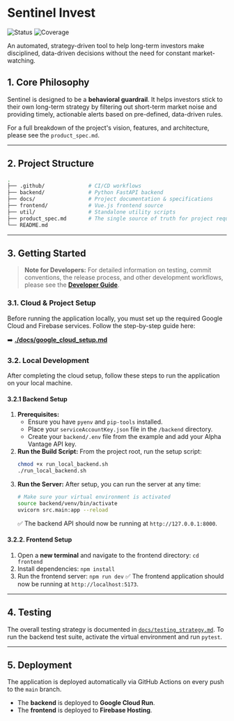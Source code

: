 # Sentinel Invest 

![Status](https://img.shields.io/badge/status-Work%20In%20Progress-orange) ![Coverage](https://img.shields.io/badge/coverage-81%25-green)

An automated, strategy-driven tool to help long-term investors make disciplined, data-driven decisions without the need for constant market-watching.

## 1. Core Philosophy

Sentinel is designed to be a **behavioral guardrail**. It helps investors stick to their own long-term strategy by filtering out short-term market noise and providing timely, actionable alerts based on pre-defined, data-driven rules.

For a full breakdown of the project's vision, features, and architecture, please see the `product_spec.md`.

---

## 2. Project Structure

```bash
.
├── .github/              # CI/CD workflows
├── backend/              # Python FastAPI backend
├── docs/                 # Project documentation & specifications
├── frontend/             # Vue.js frontend source
├── util/                 # Standalone utility scripts
├── product_spec.md       # The single source of truth for project requirements
└── README.md
``` 

---

## 3. Getting Started

> **Note for Developers:** For detailed information on testing, commit conventions, the release process, and other development workflows, please see the **[Developer Guide](./docs/developer_guide.md)**.

### 3.1. Cloud & Project Setup

Before running the application locally, you must set up the required Google Cloud and Firebase services. Follow the step-by-step guide here:

➡️ **[./docs/google_cloud_setup.md](./docs/google_cloud_setup.md)**

### 3.2. Local Development

After completing the cloud setup, follow these steps to run the application on your local machine.

#### 3.2.1 Backend Setup

1.  **Prerequisites:**
    * Ensure you have `pyenv` and `pip-tools` installed.
    * Place your `serviceAccountKey.json` file in the `/backend` directory.
    * Create your `backend/.env` file from the example and add your Alpha Vantage API key.
2.  **Run the Build Script:** From the project root, run the setup script:
    ```bash
    chmod +x run_local_backend.sh
    ./run_local_backend.sh
    ```
3.  **Run the Server:** After setup, you can run the server at any time:
    ```bash
    # Make sure your virtual environment is activated
    source backend/venv/bin/activate
    uvicorn src.main:app --reload
    ```
    ✅ The backend API should now be running at `http://127.0.0.1:8000`.

#### 3.2.2. Frontend Setup
1.  Open a **new terminal** and navigate to the frontend directory: `cd frontend`
2.  Install dependencies: `npm install`
3.  Run the frontend server: `npm run dev`
    ✅ The frontend application should now be running at `http://localhost:5173`.

---

## 4. Testing

The overall testing strategy is documented in [`docs/testing_strategy.md`](docs/testing_strategy.md). To run the backend test suite, activate the virtual environment and run `pytest`.

---

## 5. Deployment

The application is deployed automatically via GitHub Actions on every push to the `main` branch.
-   The **backend** is deployed to **Google Cloud Run**.
-   The **frontend** is deployed to **Firebase Hosting**.

